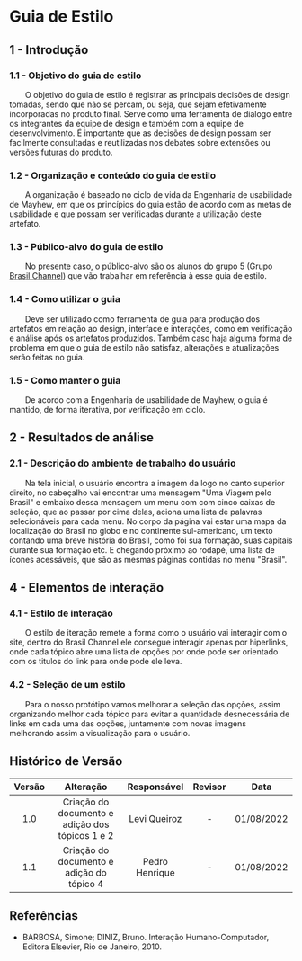 # Guia de Estilo

## 1 - Introdução

### 1.1 - Objetivo do guia de estilo  

&emsp;&emsp;O objetivo do guia de estilo é registrar as principais decisões de design tomadas, sendo que não se percam, ou seja, que sejam efetivamente incorporadas no produto final. Serve como uma ferramenta de dialogo entre os integrantes da equipe de design e também com a equipe de desenvolvimento. É importante que as decisões de design possam ser facilmente consultadas e reutilizadas nos debates sobre extensões ou versões futuras do produto.  

### 1.2 - Organização e conteúdo do guia de estilo  

&emsp;&emsp;A organização é baseado no ciclo de vida da Engenharia de usabilidade de Mayhew, em que os princípios do guia estão de acordo com as metas de usabilidade e que possam ser verificadas durante a utilização deste artefato.

### 1.3 - Público-alvo do guia de estilo  

&emsp;&emsp;No presente caso, o público-alvo são os alunos do grupo 5 (Grupo [Brasil Channel](https://www.brasilchannel.com.br/)) que vão trabalhar em referência à esse guia de estilo.  

### 1.4 - Como utilizar o guia  

&emsp;&emsp;Deve ser utilizado como ferramenta de guia para produção dos artefatos em relação ao design, interface e interações, como em verificação e análise após os artefatos produzidos. Também caso haja alguma forma de problema em que o guia de estilo não satisfaz, alterações e atualizações serão feitas no guia.

### 1.5 - Como manter o guia  

&emsp;&emsp;De acordo com a Engenharia de usabilidade de Mayhew, o guia é mantido, de forma iterativa, por verificação em ciclo.

## 2 - Resultados de análise  

### 2.1 - Descrição do ambiente de trabalho do usuário  

&emsp;&emsp;Na tela inicial, o usuário encontra a imagem da logo no canto superior direito, no cabeçalho vai encontrar uma mensagem "Uma Viagem pelo Brasil" e embaixo dessa mensagem um menu com com cinco caixas de seleção, que ao passar por cima delas, aciona uma lista de palavras selecionáveis para cada menu. No corpo da página vai estar uma mapa da localização do Brasil no globo e no continente sul-americano, um texto contando uma breve história do Brasil, como foi sua formação, suas capitais durante sua formação etc. E chegando próximo ao rodapé, uma lista de ícones acessáveis, que são as mesmas páginas contidas no menu "Brasil".  

## 4 - Elementos de interação

### 4.1 - Estilo de interação

&emsp;&emsp;O estilo de iteração remete a forma como o usuário vai interagir com o site, dentro do Brasil Channel ele consegue interagir apenas por hiperlinks, onde cada tópico abre uma lista de opções por onde pode ser orientado com os titulos do link para onde pode ele leva.

### 4.2 - Seleção de um estilo 

&emsp;&emsp;Para o nosso protótipo vamos melhorar a seleção das opções, assim organizando melhor cada tópico para evitar a quantidade desnecessária de links em cada uma das opções, juntamente com novas imagens melhorando assim a visualização para o usuário. 
## Histórico de Versão

| Versão |                Alteração               | Responsável |         Revisor        |  Data |
|:------:|:--------------------------------------:|:-----------:|:----------------------:|:-----:|
|   1.0  | Criação do documento e adição dos tópicos 1 e 2 |    Levi Queiroz   |  - | 01/08/2022 |
|   1.1  | Criação do documento e adição do tópico 4 |    Pedro Henrique   |  - | 01/08/2022 |

## Referências

- BARBOSA, Simone; DINIZ, Bruno. Interação Humano-Computador, Editora Elsevier, Rio de Janeiro, 2010.